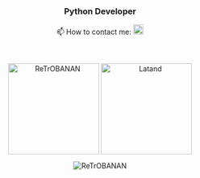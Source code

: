 <h3 align="center">Python Developer</h3>
<p align="center">
📫 How to contact me: <a href="https://t.me/ReTrOBANAN"><img height="20em"src="https://telegra.ph/file/6dab703f0e680b0ed613f.png" alt = "Telegram"/></a>
<br/><br/><br/></a>

<!--
**Latand/Latand** is a ✨ _special_ ✨ repository because its `README.md` (this file) appears on your GitHub profile.

Here are some ideas to get you started:

- 🔭 I’m currently working on ...
- 🌱 I’m currently learning ...
- 👯 I’m looking to collaborate on ...
- 🤔 I’m looking for help with ...
- 💬 Ask me about ...
- 😄 Pronouns: ...
- ⚡ Fun fact: ...
-->



<p align="center"><img height="180em" src="https://github-readme-stats.vercel.app/api?username=ReTrOBANAN&hide_border=true&count_private=true&show_icons=true&theme=radical" alt="ReTrOBANAN" align = "center"/>
<img height="180em" src="https://github-readme-stats.vercel.app/api/top-langs?username=Latand&show_icons=true&locale=en&layout=compact&hide_border=true&theme=radical" alt="Latand" align = "center"/></p>

<p align="center"><img src="https://github-readme-streak-stats.herokuapp.com/?user=ReTrOBANAN&theme=black-ice&hide_border=true&stroke=0000&background=0D1117&ring=e05397&fire=e05397&currStreakLabel=e05397" alt="ReTrOBANAN" /></p>
